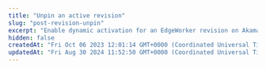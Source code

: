```yaml
---
title: "Unpin an active revision"
slug: "post-revision-unpin"
excerpt: "Enable dynamic activation for an EdgeWorker revision on Akamai's staging or production network. Note that you can't unpin a revision unless it has a dependency. To learn more about Flexible Composition, refer to the [EdgeWorkers guide](doc:flexible-composition)."
hidden: false
createdAt: "Fri Oct 06 2023 12:01:14 GMT+0000 (Coordinated Universal Time)"
updatedAt: "Fri Aug 30 2024 11:52:50 GMT+0000 (Coordinated Universal Time)"
---
```

